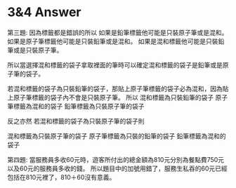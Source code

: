 # 3&4 Answer

第三題:
因為標籤都是錯誤的所以
如果是鉛筆標籤他可能是只裝原子筆或是混和。
如果是原子筆標籤他可能是只裝鉛筆或是混和。
如果是混和標籤他可能是只裝鉛筆或是只裝原子筆。

所以當選擇混和標籤的袋子拿取裡面的筆時可以確定混和標籤的袋子是鉛筆或是原子筆的袋子。

若混和標籤的袋子為只裝鉛筆的袋子，那貼上原子筆標籤的袋子必為混和，因為貼上原子筆標籤的袋子內不會是只裝原子筆。
所以
混和標籤為只裝鉛筆的袋子
原子筆標籤為混和的袋子
鉛筆標籤為只裝原子筆的袋子

反之亦然
若混和標籤的袋子為只裝原子筆的袋子則

混和標籤為只裝原子筆的袋子
原子筆標籤為只裝的鉛筆的袋子
鉛筆標籤為混和的袋子

第四題:
當服務員多收60元時，遊客所付出的總金額為810元分別為餐點費750元以及60元的服務員多收的錢。
所以題目中的加號用錯了，服務生私吞的60元已經包括在810元裡了，810＋60沒有意義。
